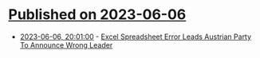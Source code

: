 # [Published on 2023-06-06](index.md)

* [2023-06-06, 20:01:00](https://entertainment.slashdot.org/story/23/06/06/1955211/excel-spreadsheet-error-leads-austrian-party-to-announce-wrong-leader?utm_source=rss1.0mainlinkanon&utm_medium=feed) - [Excel Spreadsheet Error Leads Austrian Party To Announce Wrong Leader](https://entertainment.slashdot.org/story/23/06/06/1955211/excel-spreadsheet-error-leads-austrian-party-to-announce-wrong-leader?utm_source=rss1.0mainlinkanon&utm_medium=feed)
